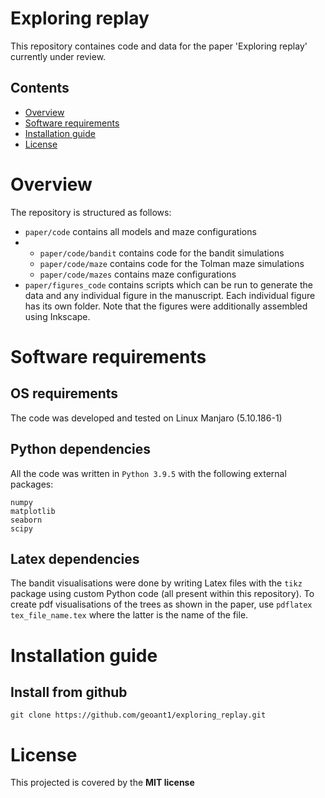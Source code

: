 # Exploring replay
This repository containes code and data for the paper 'Exploring replay' currently under review.

## Contents
- [Overview](#overview)
- [Software requirements](#software-requirements)
- [Installation guide](#installation-guide)
- [License](#lisense)

# Overview
The repository is structured as follows:
- `paper/code` contains all models and maze configurations
- - `paper/code/bandit` contains code for the bandit simulations
  - `paper/code/maze` contains code for the Tolman maze simulations
  - `paper/code/mazes` contains maze configurations
- `paper/figures_code` contains scripts which can be run to generate the data and any individual figure in the manuscript. Each individual figure has its own folder. Note that the figures were additionally assembled using Inkscape.

# Software requirements
## OS requirements
The code was developed and tested on Linux Manjaro (5.10.186-1)
## Python dependencies 
All the code was written in `Python 3.9.5` with the following external packages: 
```
numpy 
matplotlib
seaborn
scipy
```
## Latex dependencies
The bandit visualisations were done by writing Latex files with the `tikz` package using custom Python code (all present within this repository). To create pdf visualisations of the trees as shown in the paper, use `pdflatex tex_file_name.tex` where the latter is the name of the file.

# Installation guide
## Install from github
`git clone https://github.com/geoant1/exploring_replay.git`

# License
This projected is covered by the **MIT license**
